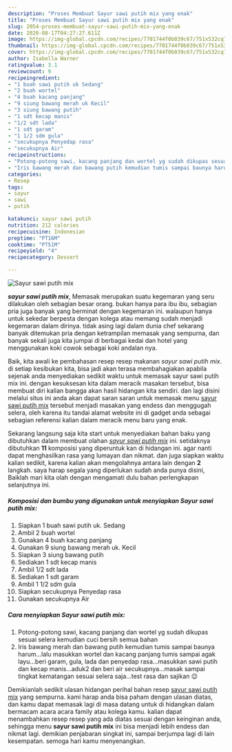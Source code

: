 ```yaml
---
description: "Proses Membuat Sayur sawi putih mix yang enak"
title: "Proses Membuat Sayur sawi putih mix yang enak"
slug: 2054-proses-membuat-sayur-sawi-putih-mix-yang-enak
date: 2020-08-17T04:27:27.611Z
image: https://img-global.cpcdn.com/recipes/7701744f0b039c67/751x532cq70/sayur-sawi-putih-mix-foto-resep-utama.jpg
thumbnail: https://img-global.cpcdn.com/recipes/7701744f0b039c67/751x532cq70/sayur-sawi-putih-mix-foto-resep-utama.jpg
cover: https://img-global.cpcdn.com/recipes/7701744f0b039c67/751x532cq70/sayur-sawi-putih-mix-foto-resep-utama.jpg
author: Isabella Warner
ratingvalue: 3.1
reviewcount: 9
recipeingredient:
- "1 buah sawi putih uk Sedang"
- "2 buah wortel"
- "4 buah kacang panjang"
- "9 siung bawang merah uk Kecil"
- "3 siung bawang putih"
- "1 sdt kecap manis"
- "1/2 sdt lada"
- "1 sdt garam"
- "1 1/2 sdm gula"
- "secukupnya Penyedap rasa"
- "secukupnya Air"
recipeinstructions:
- "Potong-potong sawi, kacang panjang dan wortel yg sudah dikupas sesuai selera kemudian cuci bersih semua bahan"
- "Iris bawang merah dan bawang putih kemudian tumis sampai baunya harum...lalu masukkan wortel dan kacang panjang tumis sampai agak layu...beri garam, gula, lada dan penyedap rasa...masukkan sawi putih dan kecap manis...aduk2 dan beri air secukupnya...masak sampai tingkat kematangan sesuai selera saja...test rasa dan sajikan 😉"
categories:
- Resep
tags:
- sayur
- sawi
- putih

katakunci: sayur sawi putih 
nutrition: 212 calories
recipecuisine: Indonesian
preptime: "PT16M"
cooktime: "PT51M"
recipeyield: "4"
recipecategory: Dessert

---
```



![Sayur sawi putih mix](https://img-global.cpcdn.com/recipes/7701744f0b039c67/751x532cq70/sayur-sawi-putih-mix-foto-resep-utama.jpg)

<b><i>sayur sawi putih mix</i></b>, Memasak merupakan suatu kegemaran yang seru dilakukan oleh sebagian besar orang. bukan hanya para ibu ibu, sebagian pria juga banyak yang berminat dengan kegemaran ini. walaupun hanya untuk sekedar berpesta dengan kolega atau memang sudah menjadi kegemaran dalam dirinya. tidak asing lagi dalam dunia chef sekarang banyak ditemukan pria dengan ketrampilan memasak yang sempurna, dan banyak sekali juga kita jumpai di berbagai kedai dan hotel yang menggunakan koki cowok sebagai koki andalan nya.

Baik, kita awali ke pembahasan resep resep makanan <i>sayur sawi putih mix</i>. di setiap kesibukan kita, bisa jadi akan terasa membahagiakan apabila sejenak anda menyediakan sedikit waktu untuk memasak sayur sawi putih mix ini. dengan kesuksesan kita dalam meracik masakan tersebut, bisa membuat diri kalian bangga akan hasil hidangan kita sendiri. dan lagi disini melalui situs ini anda akan dapat saran saran untuk memasak menu <u>sayur sawi putih mix</u> tersebut menjadi masakan yang endess dan menggugah selera, oleh karena itu tandai alamat website ini di gadget anda sebagai sebagian referensi kalian dalam meracik menu baru yang enak.




Sekarang langsung saja kita start untuk menyediakan bahan baku yang dibutuhkan dalam membuat olahan <u><i>sayur sawi putih mix</i></u> ini. setidaknya dibutuhkan <b>11</b> komposisi yang diperuntuk kan di hidangan ini. agar nanti dapat menghasilkan rasa yang lumayan dan nikmat. dan juga siapkan waktu kalian sedikit, karena kalian akan mengolahnya antara lain dengan <b>2</b> langkah. saya harap segala yang diperlukan sudah anda punya disini, Baiklah mari kita olah dengan mengamati dulu bahan perlengkapan selanjutnya ini.

<!--inarticleads1-->

##### Komposisi dan bumbu yang digunakan untuk menyiapkan Sayur sawi putih mix:

1. Siapkan 1 buah sawi putih uk. Sedang
1. Ambil 2 buah wortel
1. Gunakan 4 buah kacang panjang
1. Gunakan 9 siung bawang merah uk. Kecil
1. Siapkan 3 siung bawang putih
1. Sediakan 1 sdt kecap manis
1. Ambil 1/2 sdt lada
1. Sediakan 1 sdt garam
1. Ambil 1 1/2 sdm gula
1. Siapkan secukupnya Penyedap rasa
1. Gunakan secukupnya Air




<!--inarticleads2-->

##### Cara menyiapkan Sayur sawi putih mix:

1. Potong-potong sawi, kacang panjang dan wortel yg sudah dikupas sesuai selera kemudian cuci bersih semua bahan
1. Iris bawang merah dan bawang putih kemudian tumis sampai baunya harum...lalu masukkan wortel dan kacang panjang tumis sampai agak layu...beri garam, gula, lada dan penyedap rasa...masukkan sawi putih dan kecap manis...aduk2 dan beri air secukupnya...masak sampai tingkat kematangan sesuai selera saja...test rasa dan sajikan 😉




Demikianlah sedikit ulasan hidangan perihal bahan resep <u>sayur sawi putih mix</u> yang sempurna. kami harap anda bisa paham dengan ulasan diatas, dan kamu dapat memasak lagi di masa datang untuk di hidangkan dalam bermacam acara acara family atau kolega kamu. kalian dapat menambahkan resep resep yang ada diatas sesuai dengan keinginan anda, sehingga menu <b>sayur sawi putih mix</b> ini bisa menjadi lebih endess dan nikmat lagi. demikian penjabaran singkat ini, sampai berjumpa lagi di lain kesempatan. semoga hari kamu menyenangkan.
